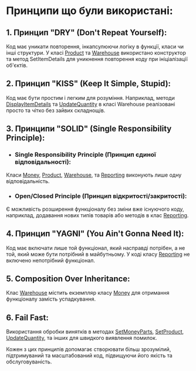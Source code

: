 # Принципи що були використані:

## 1. Принцип "DRY" (Don't Repeat Yourself):
Код має уникати повторення, інкапсулюючи логіку в функції, класи чи інші структури. У класі [Product](./ClassLibrary/Product.cs#L40-L49) та [Warehouse](./ClassLibrary/Warehouse.cs#L36-L48) використано конструктор та метод SetItemDetails для уникнення повторення коду при ініціалізації об'єктів.

## 2. Принцип "KISS" (Keep It Simple, Stupid):
Код має бути простим і легким для розуміння. Наприклад, методи [DisplayItemDetails](./ClassLibrary/Warehouse.cs#L18-L23) та [UpdateQuantity](./ClassLibrary/Warehouse.cs#L25-L34) в класі Warehouse реалізовані просто та чітко без зайвих складнощів.

## 3. Принципи "SOLID" (Single Responsibility Principle):
* ### Single Responsibility Principle (Принцип єдиної відповідальності): 
Класи [Money](./ClassLibrary/Money.cs#L3), [Product](./ClassLibrary/Product.cs#L3), [Warehouse](./ClassLibrary/Warehouse.cs#L3), та [Reporting](./ClassLibrary/Reporting.cs#L3) виконують лише одну відповідальність.
* ### Open/Closed Principle (Принцип відкритості/закритості): 
Є можливість розширення функціоналу без зміни вже існуючого коду, наприклад, додавання нових типів товарів або методів в клас [Reporting](./ClassLibrary/Reporting.cs#L3).

## 4. Принцип "YAGNI" (You Ain't Gonna Need It):
Код має включати лише той функціонал, який насправді потрібен, а не той, який може бути потрібний в майбутньому. У коді класу [Reporting](./ClassLibrary/Reporting.cs#L3) не включено непотрібний функціонал.

## 5. Composition Over Inheritance:
Клас [Warehouse](./ClassLibrary/Warehouse.cs#L7) містить екземпляр класу [Money](./ClassLibrary/Money.cs#L3) для отримання функціоналу замість успадкування.

## 6. Fail Fast:
Використання обробки винятків в методах [SetMoneyParts](./ClassLibrary/Money.cs#L28-L37), [SetProduct](./ClassLibrary/Product.cs#L40-L49), [UpdateQuantity](./ClassLibrary/Warehouse.cs#L25-L34), та інших для швидкого виявлення помилок.

Кожен з цих принципів допомагає створювати більш зрозумілий, підтримуваний та масштабований код, підвищуючи його якість та обслуговуваність.
